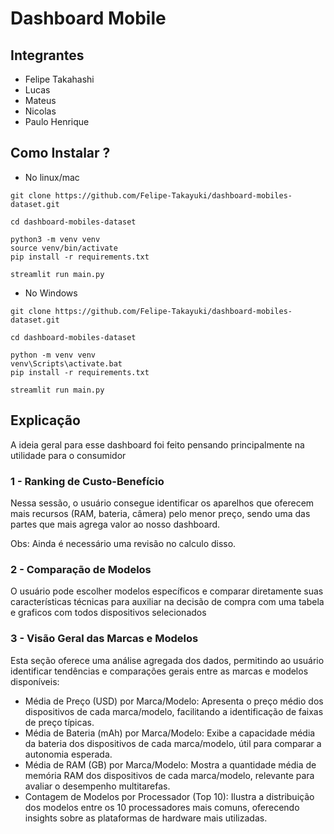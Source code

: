 # Dashboard Mobile

## Integrantes
- Felipe Takahashi
- Lucas 
- Mateus 
- Nicolas 
- Paulo Henrique

## Como Instalar ?

- No linux/mac
``` 
git clone https://github.com/Felipe-Takayuki/dashboard-mobiles-dataset.git 

cd dashboard-mobiles-dataset

python3 -m venv venv 
source venv/bin/activate
pip install -r requirements.txt

streamlit run main.py
```
- No Windows 
``` 
git clone https://github.com/Felipe-Takayuki/dashboard-mobiles-dataset.git 

cd dashboard-mobiles-dataset

python -m venv venv 
venv\Scripts\activate.bat 
pip install -r requirements.txt

streamlit run main.py

``` 


## Explicação 
A ideia geral para esse dashboard foi feito pensando principalmente na utilidade para o consumidor

### 1 - Ranking de Custo-Benefício
Nessa sessão, o usuário consegue identificar os aparelhos que oferecem mais recursos (RAM, bateria, câmera) pelo menor preço, sendo uma das partes que  mais agrega valor ao nosso dashboard. 

Obs: Ainda é necessário uma revisão no calculo disso. 

### 2 - Comparação de Modelos
O usuário pode escolher modelos específicos e comparar diretamente suas características técnicas para auxiliar na decisão de compra com uma tabela e graficos com todos dispositivos selecionados

### 3 - Visão Geral das Marcas e Modelos
Esta seção oferece uma análise agregada dos dados, permitindo ao usuário identificar tendências e comparações gerais entre as marcas e modelos disponíveis:

- Média de Preço (USD) por Marca/Modelo: Apresenta o preço médio dos dispositivos de cada marca/modelo, facilitando a identificação de faixas de preço típicas.
- Média de Bateria (mAh) por Marca/Modelo: Exibe a capacidade média da bateria dos dispositivos de cada marca/modelo, útil para comparar a autonomia esperada.
- Média de RAM (GB) por Marca/Modelo: Mostra a quantidade média de memória RAM dos dispositivos de cada marca/modelo, relevante para avaliar o desempenho multitarefas.
- Contagem de Modelos por Processador (Top 10): Ilustra a distribuição dos modelos entre os 10 processadores mais comuns, oferecendo insights sobre as plataformas de hardware mais utilizadas.



